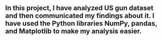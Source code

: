 ## In this project, I have analyzed US gun dataset and then communicated my findings about it. I have used the Python libraries NumPy, pandas, and Matplotlib to make my analysis easier.
